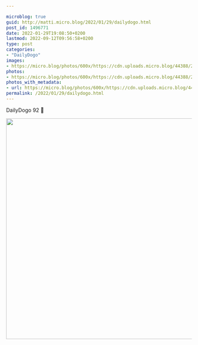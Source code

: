 ```yaml
---

microblog: true
guid: http://matti.micro.blog/2022/01/29/dailydogo.html
post_id: 1496771
date: 2022-01-29T19:08:50+0200
lastmod: 2022-09-12T09:56:58+0200
type: post
categories:
- "DailyDogo"
images:
- https://micro.blog/photos/600x/https://cdn.uploads.micro.blog/44388/2022/73f128062b.jpg
photos:
- https://micro.blog/photos/600x/https://cdn.uploads.micro.blog/44388/2022/73f128062b.jpg
photos_with_metadata:
- url: https://micro.blog/photos/600x/https://cdn.uploads.micro.blog/44388/2022/73f128062b.jpg
permalink: /2022/01/29/dailydogo.html
---
```

DailyDogo 92 🐶

<img src="https://micro.blog/photos/600x/https://blog.martin-haehnel.de/uploads/2022/73f128062b.jpg" width="600" height="600" alt="" />

